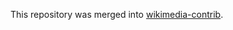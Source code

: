 This repository was merged into [wikimedia-contrib](https://github.com/Pathoschild/Wikimedia-contrib).
